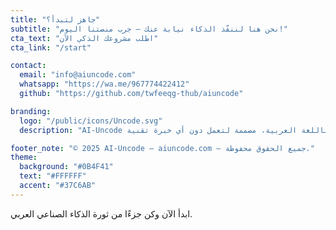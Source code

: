 ```yaml
---
title: "جاهز لتبدأ؟"
subtitle: "نحن هنا لننفّذ الذكاء نيابة عنك – جرب منصتنا اليوم!"
cta_text: "اطلب مشروعك الذكي الآن"
cta_link: "/start"

contact:
  email: "info@aiuncode.com"
  whatsapp: "https://wa.me/967774422412"
  github: "https://github.com/twfeeqg-thub/aiuncode"

branding:
  logo: "/public/icons/Uncode.svg"
  description: "AI-Uncode هي منصة ذكية لبناء حلول الذكاء الصناعي والأتمتة باللغة العربية، مصممة لتعمل دون أي خبرة تقنية."

footer_note: "© 2025 AI-Uncode – aiuncode.com – جميع الحقوق محفوظة."
theme:
  background: "#0B4F41"
  text: "#FFFFFF"
  accent: "#37C6AB"
---
```


ابدأ الآن وكن جزءًا من ثورة الذكاء الصناعي العربي.
